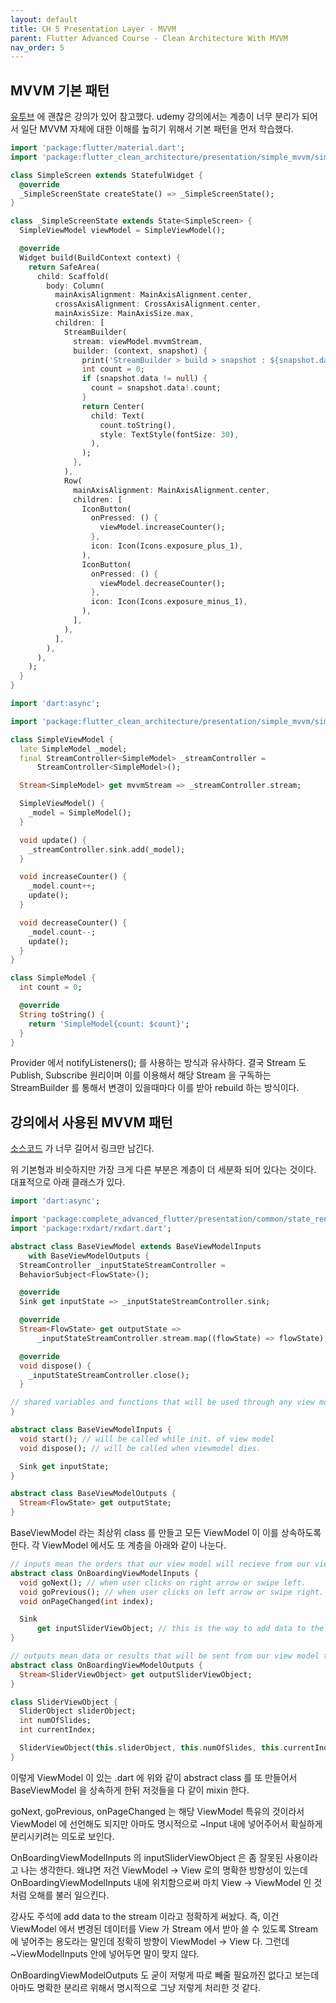 ```yaml
---
layout: default
title: CH 5 Presentation Layer - MVVM
parent: Flutter Advanced Course - Clean Architecture With MVVM
nav_order: 5
---
```


## MVVM 기본 패턴

[유투브](https://www.youtube.com/watch?v=wh6jfZJelf0&t=75s) 에 괜찮은 강의가 있어 참고했다. udemy 강의에서는 계층이 너무 분리가 되어서
일단 MVVM 자체에 대한 이해를 높히기 위해서 기본 패턴을 먼저 학습했다.

```dart
import 'package:flutter/material.dart';
import 'package:flutter_clean_architecture/presentation/simple_mvvm/simple_view_model.dart';

class SimpleScreen extends StatefulWidget {
  @override
  _SimpleScreenState createState() => _SimpleScreenState();
}

class _SimpleScreenState extends State<SimpleScreen> {
  SimpleViewModel viewModel = SimpleViewModel();

  @override
  Widget build(BuildContext context) {
    return SafeArea(
      child: Scaffold(
        body: Column(
          mainAxisAlignment: MainAxisAlignment.center,
          crossAxisAlignment: CrossAxisAlignment.center,
          mainAxisSize: MainAxisSize.max,
          children: [
            StreamBuilder(
              stream: viewModel.mvvmStream,
              builder: (context, snapshot) {
                print('StreamBuilder > build > snapshot : ${snapshot.data}');
                int count = 0;
                if (snapshot.data != null) {
                  count = snapshot.data!.count;
                }
                return Center(
                  child: Text(
                    count.toString(),
                    style: TextStyle(fontSize: 30),
                  ),
                );
              },
            ),
            Row(
              mainAxisAlignment: MainAxisAlignment.center,
              children: [
                IconButton(
                  onPressed: () {
                    viewModel.increaseCounter();
                  },
                  icon: Icon(Icons.exposure_plus_1),
                ),
                IconButton(
                  onPressed: () {
                    viewModel.decreaseCounter();
                  },
                  icon: Icon(Icons.exposure_minus_1),
                ),
              ],
            ),
          ],
        ),
      ),
    );
  }
}
```
```dart
import 'dart:async';

import 'package:flutter_clean_architecture/presentation/simple_mvvm/simple_model.dart';

class SimpleViewModel {
  late SimpleModel _model;
  final StreamController<SimpleModel> _streamController =
      StreamController<SimpleModel>();

  Stream<SimpleModel> get mvvmStream => _streamController.stream;

  SimpleViewModel() {
    _model = SimpleModel();
  }

  void update() {
    _streamController.sink.add(_model);
  }

  void increaseCounter() {
    _model.count++;
    update();
  }

  void decreaseCounter() {
    _model.count--;
    update();
  }
}
```
```dart
class SimpleModel {
  int count = 0;

  @override
  String toString() {
    return 'SimpleModel{count: $count}';
  }
}
```

Provider 에서 notifyListeners(); 를 사용하는 방식과 유사하다. 결국 Stream 도 Publish, Subscribe 원리이며 이를 이용해서
해당 Stream 을 구독하는 StreamBuilder 를 통해서 변경이 있을때마다 이를 받아 rebuild 하는 방식이다.

## 강의에서 사용된 MVVM 패턴

[소스코드](https://github.com/minafarideleia/complete_advanced_flutter/tree/Lecture_41_How_to_Recive_Data_in_View_From_Viewmodel) 가 너무 길어서 링크만 남긴다.

위 기본형과 비슷하지만 가장 크게 다른 부분은 계층이 더 세분화 되어 있다는 것이다. 대표적으로 아래 클래스가 있다.
```dart
import 'dart:async';

import 'package:complete_advanced_flutter/presentation/common/state_renderer/state_render_impl.dart';
import 'package:rxdart/rxdart.dart';

abstract class BaseViewModel extends BaseViewModelInputs
    with BaseViewModelOutputs {
  StreamController _inputStateStreamController =
  BehaviorSubject<FlowState>();

  @override
  Sink get inputState => _inputStateStreamController.sink;

  @override
  Stream<FlowState> get outputState =>
      _inputStateStreamController.stream.map((flowState) => flowState);

  @override
  void dispose() {
    _inputStateStreamController.close();
  }

// shared variables and functions that will be used through any view model.
}

abstract class BaseViewModelInputs {
  void start(); // will be called while init. of view model
  void dispose(); // will be called when viewmodel dies.

  Sink get inputState;
}

abstract class BaseViewModelOutputs {
  Stream<FlowState> get outputState;
}
```

BaseViewModel 라는 최상위 class 를 만들고 모든 ViewModel 이 이를 상속하도록 한다. 각 ViewModel 에서도 또 계층을 아래와 같이 나눈다.

```dart
// inputs mean the orders that our view model will recieve from our view
abstract class OnBoardingViewModelInputs {
  void goNext(); // when user clicks on right arrow or swipe left.
  void goPrevious(); // when user clicks on left arrow or swipe right.
  void onPageChanged(int index);

  Sink
      get inputSliderViewObject; // this is the way to add data to the stream .. stream input
}

// outputs mean data or results that will be sent from our view model to our view
abstract class OnBoardingViewModelOutputs {
  Stream<SliderViewObject> get outputSliderViewObject;
}

class SliderViewObject {
  SliderObject sliderObject;
  int numOfSlides;
  int currentIndex;

  SliderViewObject(this.sliderObject, this.numOfSlides, this.currentIndex);
}
```

이렇게 ViewModel 이 있는 .dart 에 위와 같이 abstract class 를 또 만들어서 BaseViewModel 을 상속하게 한뒤 저것들을 다 같이 mixin 한다.

goNext, goPrevious, onPageChanged 는 해당 ViewModel 특유의 것이라서 ViewModel 에 선언해도 되지만 아마도 명시적으로 ~Input 내에 넣어주어서 확실하게
분리시키려는 의도로 보인다.

OnBoardingViewModelInputs 의 inputSliderViewObject 은 좀 잘못된 사용이라고 나는 생각한다. 왜냐면 저건 ViewModel -> View 로의 명확한 방향성이 있는데
OnBoardingViewModelInputs 내에 위치함으로써 마치 View -> ViewModel 인 것처럼 오해를 불러 일으킨다.

강사도 주석에 add data to the stream 이라고 정확하게 써놨다. 즉, 이건 ViewModel 에서 변경된 데이터를 View 가 Stream 에서 받아 쓸 수 있도록 Stream 에 넣어주는 용도라는 말인데
정확히 방향이 ViewModel -> View 다. 그런데 ~ViewModelInputs 안에 넣어두면 말이 맞지 않다.

OnBoardingViewModelOutputs 도 굳이 저렇게 따로 빼줄 필요까진 없다고 보는데 아마도 명확한 분리르 위해서 명시적으로 그냥 저렇게 처리한 것 같다.